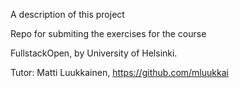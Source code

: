 A description of this project

Repo for submiting the exercises for the course

FullstackOpen, by University of Helsinki.

Tutor: Matti Luukkainen, https://github.com/mluukkai